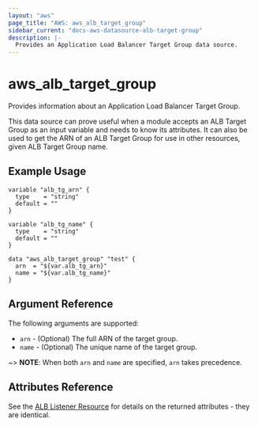 ```yaml
---
layout: "aws"
page_title: "AWS: aws_alb_target_group"
sidebar_current: "docs-aws-datasource-alb-target-group"
description: |-
  Provides an Application Load Balancer Target Group data source.
---
```


# aws\_alb\_target\_group

Provides information about an Application Load Balancer Target Group.

This data source can prove useful when a module accepts an ALB Target Group as an
input variable and needs to know its attributes. It can also be used to get the ARN of
an ALB Target Group for use in other resources, given ALB Target Group name.

## Example Usage

```hcl
variable "alb_tg_arn" {
  type    = "string"
  default = ""
}

variable "alb_tg_name" {
  type    = "string"
  default = ""
}

data "aws_alb_target_group" "test" {
  arn  = "${var.alb_tg_arn}"
  name = "${var.alb_tg_name}"
}
```

## Argument Reference

The following arguments are supported:

* `arn` - (Optional) The full ARN of the target group.
* `name` - (Optional) The unique name of the target group.

~> **NOTE**: When both `arn` and `name` are specified, `arn` takes precedence.

## Attributes Reference

See the [ALB Listener Resource](/docs/providers/aws/r/alb_target_group.html) for details
on the returned attributes - they are identical.
